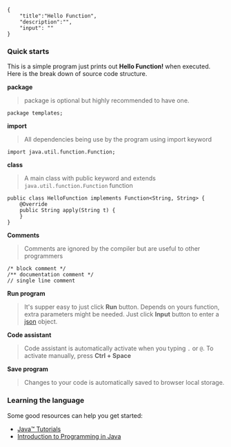 ```javax-snippet
{
    "title":"Hello Function",
    "description":"",
    "input": ""
}
```
### Quick starts
This is a simple program just prints out **Hello Function!** when executed. Here is the break down of source code structure.

**package**
>package is optional but highly recommended to have one.

```
package templates;
```

**import**
>All dependencies being use by the program using import keyword

```
import java.util.function.Function;
```

**class**
>A main class with public keyword and extends `java.util.function.Function` function

```
public class HelloFunction implements Function<String, String> {
    @Override
    public String apply(String t) {
    }
}
```

**Comments**
>Comments are ignored by the compiler but are useful to other programmers

```
/* block comment */
/** documentation comment */
// single line comment
```

**Run program**
>It's supper easy to just click **Run** button. Depends on yours function, extra parameters might be needed. Just click **Input** button to enter a [json](https://www.json.org) object.

**Code assistant**
>Code assistant is automatically activate when you typing `.` or `@`. To activate manually, press **Ctrl + Space**

**Save program**
>Changes to your code is automatically saved to browser local storage.

### Learning the language
Some good resources can help you get started:

* [Java™ Tutorials](https://docs.oracle.com/javase/tutorial/java/nutsandbolts/index.html)
* [Introduction to Programming in Java](https://introcs.cs.princeton.edu/java/home)